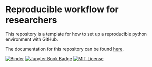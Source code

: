 # Reproducible workflow for researchers

This repository is a template for how to set up a reproducible python environment with GitHub.

The documentation for this repository can be found [here](https://jorgensd.github.io/reproducibility/).

[![Binder](https://mybinder.org/badge_logo.svg)](https://mybinder.org/v2/gh/jorgensd/reproducibility/gh-pages?labpath=_sources)
[![Jupyter Book Badge](https://jupyterbook.org/badge.svg)](https://jorgensd.github.io/reproducibility)
[![MIT License](https://img.shields.io/github/license/jorgensd/reproducibility)](LICENSE)
